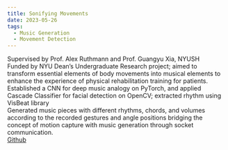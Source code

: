 ```yaml
---
title: Sonifying Movements
date: 2023-05-26
tags:
  - Music Generation
  - Movement Detection
---
```


Supervised by Prof. Alex Ruthmann and Prof. Guangyu Xia, NYUSH<br>
Funded by NYU Dean’s Undergraduate Research project; aimed to transform essential elements of body movements into musical elements to enhance the experience of physical rehabilitation training for patients.<br>
Established a CNN for deep music analogy on PyTorch, and applied Cascade Classifier for facial detection on OpenCV; extracted rhythm using VisBeat library<br>
Generated music pieces with different rhythms, chords, and volumes according to the recorded gestures and angle positions bridging the concept of motion capture with music generation through socket communication.<br>
[Github](https://github.com/Vivian-Xie/sonifying-movement)

<!--more-->
